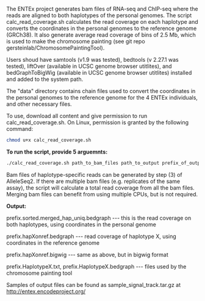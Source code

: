 The ENTEx project generates bam files of RNA-seq and ChIP-seq where the reads are aligned to both haplotypes of the personal genomes. The script calc_read_coverage.sh calculates the read coverage on each haplotype and converts the coordinates in the personal genomes to the reference genome (GRCh38). It also generate average read coverage of bins of 2.5 Mb, which is used to make the chromosome painting (see git repo gersteinlab/ChromosomePaintingTool).

Users shoud have samtools (v1.9 was tested), bedtools (v 2.27.1 was tested), liftOver (available in UCSC genome browser utitlites), and bedGraphToBigWig (available in UCSC genome browser utitlites) installed and added to the system path. 

The "data" directory contains chain files used to convert the coordinates in the personal genomes to the reference genome for the 4 ENTEx individuals, and other necessary files.

To use, download all content and give permission to run calc_read_coverage.sh. On Linux, permission is granted by the following command:

```bash
chmod u+x calc_read_coverage.sh
```
**To run the script, provide 5 arguemnts:**
```bash
./calc_read_coverage.sh path_to_bam_files path_to_output prefix_of_output_files path_to_chain_files N_cpus
```
Bam files of haplotype-specific reads can be generated by step (3) of AlleleSeq2. If there are multiple bam files (e.g. replicates of the same assay), the script will calculate a total read coverage from all the bam files. Merging bam files can benefit from using multiple CPUs, but is not required.


**Output:**

prefix.sorted.merged_hap_uniq.bedgraph --- this is the read coverage on both haplotypes, using coordinates in the personal genome

prefix.hapXonref.bedgraph --- read coverage of haplotype X, using coordinates in the reference genome

prefix.hapXonref.bigwig --- same as above, but in bigwig format

prefix.HaplotypeX.txt, prefix.HaplotypeX.bedgraph --- files used by the chromosome painting tool

Samples of output files can be found as sample_signal_track.tar.gz at http://entex.encodeproject.org/